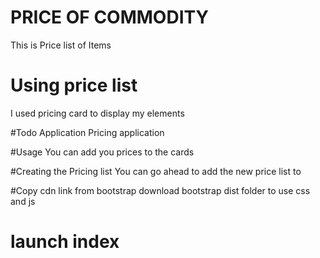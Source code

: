 # PRICE OF COMMODITY

This is Price list of Items

# Using price list

I used pricing card to display my elements

#Todo Application
Pricing application

#Usage
You can add you prices to the cards

#Creating the Pricing list
You can go ahead to add the new price list to

#Copy cdn link from bootstrap
download bootstrap dist folder to use css and js

# launch index